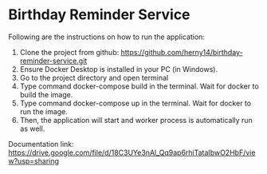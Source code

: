 # Birthday Reminder Service

Following are the instructions on how to run the application:
1.	Clone the project from github: https://github.com/herny14/birthday-reminder-service.git
2.	Ensure Docker Desktop is installed in your PC (in Windows). 
3.	Go to the project directory and open terminal
4.	Type command docker-compose build in the terminal. Wait for docker to build the image.
5.	Type command docker-compose up in the terminal. Wait for docker to run the image.
6.	Then, the application will start and worker process is automatically run as well. 

Documentation link: https://drive.google.com/file/d/18C3UYe3nAl_Qq9ap6rhiTataIbwO2HbF/view?usp=sharing
